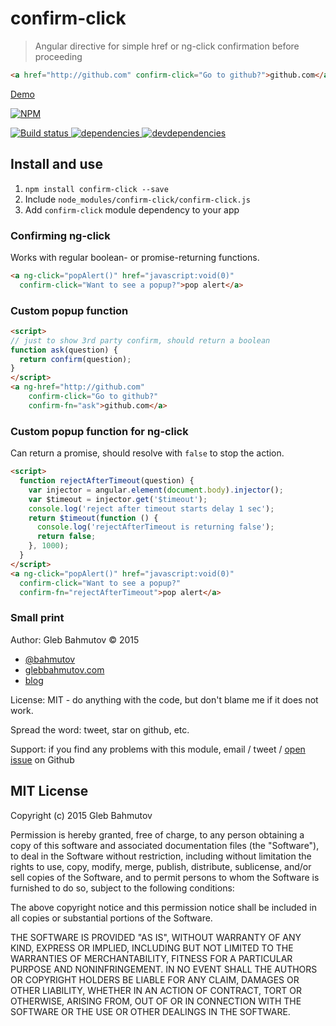 # confirm-click

> Angular directive for simple href or ng-click confirmation before proceeding

```html
<a href="http://github.com" confirm-click="Go to github?">github.com</a>
```

[Demo](http://glebbahmutov.com/confirm-click/)

[![NPM][confirm-click-icon] ][confirm-click-url]

[![Build status][confirm-click-ci-image] ][confirm-click-ci-url]
[![dependencies][confirm-click-dependencies-image] ][confirm-click-dependencies-url]
[![devdependencies][confirm-click-devdependencies-image] ][confirm-click-devdependencies-url]

## Install and use

1. `npm install confirm-click --save`
2. Include `node_modules/confirm-click/confirm-click.js` 
3. Add `confirm-click` module dependency to your app

### Confirming ng-click

Works with regular boolean- or promise-returning functions.

```html
<a ng-click="popAlert()" href="javascript:void(0)"
  confirm-click="Want to see a popup?">pop alert</a>
```

### Custom popup function

```html
<script>
// just to show 3rd party confirm, should return a boolean
function ask(question) {
  return confirm(question);
}
</script>
<a ng-href="http://github.com" 
    confirm-click="Go to github?" 
    confirm-fn="ask">github.com</a>
```

### Custom popup function for ng-click

Can return a promise, should resolve with `false` to stop the action.

```html
<script>
  function rejectAfterTimeout(question) {
    var injector = angular.element(document.body).injector();
    var $timeout = injector.get('$timeout');
    console.log('reject after timeout starts delay 1 sec');
    return $timeout(function () {
      console.log('rejectAfterTimeout is returning false');
      return false;
    }, 1000);
  }
</script>
<a ng-click="popAlert()" href="javascript:void(0)"
  confirm-click="Want to see a popup?"
  confirm-fn="rejectAfterTimeout">pop alert</a>
```

### Small print

Author: Gleb Bahmutov &copy; 2015

* [@bahmutov](https://twitter.com/bahmutov)
* [glebbahmutov.com](http://glebbahmutov.com)
* [blog](http://bahmutov.calepin.co/)

License: MIT - do anything with the code, but don't blame me if it does not work.

Spread the word: tweet, star on github, etc.

Support: if you find any problems with this module, email / tweet /
[open issue](https://github.com/bahmutov/confirm-click/issues) on Github

## MIT License

Copyright (c) 2015 Gleb Bahmutov

Permission is hereby granted, free of charge, to any person
obtaining a copy of this software and associated documentation
files (the "Software"), to deal in the Software without
restriction, including without limitation the rights to use,
copy, modify, merge, publish, distribute, sublicense, and/or sell
copies of the Software, and to permit persons to whom the
Software is furnished to do so, subject to the following
conditions:

The above copyright notice and this permission notice shall be
included in all copies or substantial portions of the Software.

THE SOFTWARE IS PROVIDED "AS IS", WITHOUT WARRANTY OF ANY KIND,
EXPRESS OR IMPLIED, INCLUDING BUT NOT LIMITED TO THE WARRANTIES
OF MERCHANTABILITY, FITNESS FOR A PARTICULAR PURPOSE AND
NONINFRINGEMENT. IN NO EVENT SHALL THE AUTHORS OR COPYRIGHT
HOLDERS BE LIABLE FOR ANY CLAIM, DAMAGES OR OTHER LIABILITY,
WHETHER IN AN ACTION OF CONTRACT, TORT OR OTHERWISE, ARISING
FROM, OUT OF OR IN CONNECTION WITH THE SOFTWARE OR THE USE OR
OTHER DEALINGS IN THE SOFTWARE.

[confirm-click-icon]: https://nodei.co/npm/confirm-click.png?downloads=true
[confirm-click-url]: https://npmjs.org/package/confirm-click
[confirm-click-ci-image]: https://travis-ci.org/bahmutov/confirm-click.png?branch=master
[confirm-click-ci-url]: https://travis-ci.org/bahmutov/confirm-click
[confirm-click-dependencies-image]: https://david-dm.org/bahmutov/confirm-click.png
[confirm-click-dependencies-url]: https://david-dm.org/bahmutov/confirm-click
[confirm-click-devdependencies-image]: https://david-dm.org/bahmutov/confirm-click/dev-status.png
[confirm-click-devdependencies-url]: https://david-dm.org/bahmutov/confirm-click#info=devDependencies
